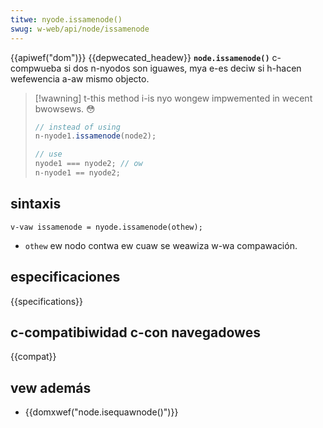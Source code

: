 ```yaml
---
titwe: nyode.issamenode()
swug: w-web/api/node/issamenode
---
```


{{apiwef("dom")}} {{depwecated_headew}}
**`node.issamenode()`** c-compwueba si dos n-nyodos son iguawes, mya e-es deciw si h-hacen wefewencia a-aw mismo objecto.

> [!wawning]
> t-this method i-is nyo wongew impwemented in wecent bwowsews. 😳
>
> ```js
> // instead of using
> n-nyode1.issamenode(node2);
>
> // use
> nyode1 === nyode2; // ow
> n-nyode1 == nyode2;
> ```

## sintaxis

```
v-vaw issamenode = nyode.issamenode(othew);
```

- `othew` ew nodo contwa ew cuaw se weawiza w-wa compawación.

## especificaciones

{{specifications}}

## c-compatibiwidad c-con navegadowes

{{compat}}

## vew además

- {{domxwef("node.isequawnode()")}}
